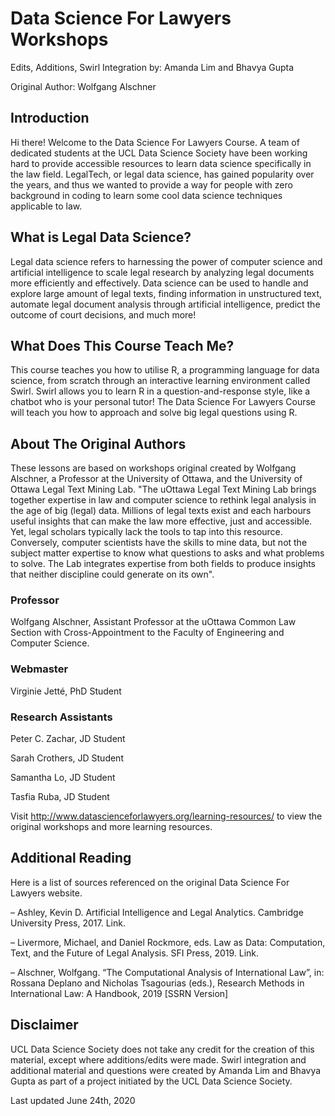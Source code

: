 # Data Science For Lawyers Workshops
Edits, Additions, Swirl Integration by: Amanda Lim and Bhavya Gupta

Original Author: Wolfgang Alschner


## Introduction
Hi there! Welcome  to the Data Science For Lawyers Course. A team of dedicated students at the UCL Data Science Society have been working hard to provide accessible resources to learn data science specifically in the law field. LegalTech, or legal data science, has gained popularity over the years, and thus we wanted to provide a way for people with zero background in coding to learn some cool data science techniques applicable to law.


## What is Legal Data Science?
Legal data science refers to harnessing the power of computer science and artificial intelligence to scale legal research by analyzing legal documents more efficiently and effectively. Data science can be used to handle and explore large amount of legal texts, finding information in unstructured text, automate legal document analysis through artificial intelligence, predict the outcome of court decisions, and much more!


## What Does This Course Teach Me?
This course teaches you how to utilise R, a programming language for data science, from scratch through an interactive learning environment called Swirl. Swirl allows you to learn R in a question-and-response style, like a chatbot who is your personal tutor! The Data Science For Lawyers Course will teach you how to approach and solve big legal questions using R. 


## About The Original Authors
These lessons are based on workshops original created by Wolfgang Alschner, a Professor at the University of Ottawa, and the University of Ottawa Legal Text Mining Lab. "The uOttawa Legal Text Mining Lab brings together expertise in law and computer science to rethink legal analysis in the age of big (legal) data. Millions of legal texts exist and each harbours useful insights that can make the law more effective, just and accessible. Yet, legal scholars typically lack the tools to tap into this resource. Conversely, computer scientists have the skills to mine data, but not the subject matter expertise to know what questions to asks and what problems to solve. The Lab integrates expertise from both fields to produce insights that neither discipline could generate on its own".


### Professor
Wolfgang Alschner, Assistant Professor at the uOttawa Common Law Section with Cross-Appointment to the Faculty of Engineering and Computer Science.


### Webmaster

Virginie Jetté, PhD Student


### Research Assistants

Peter C. Zachar, JD Student

Sarah Crothers, JD Student

Samantha Lo, JD Student

Tasfia Ruba, JD Student


Visit http://www.datascienceforlawyers.org/learning-resources/ to view the original workshops and more learning resources.

## Additional Reading
Here is a list of sources referenced on the original Data Science For Lawyers website.

– Ashley, Kevin D. Artificial Intelligence and Legal Analytics. Cambridge University Press, 2017. Link.

– Livermore, Michael, and Daniel Rockmore, eds. Law as Data: Computation, Text, and the Future of Legal Analysis. SFI Press, 2019. Link.

– Alschner, Wolfgang. “The Computational Analysis of International Law”, in: Rossana Deplano and Nicholas Tsagourias (eds.), Research Methods in International Law: A Handbook, 2019 [SSRN Version]


## Disclaimer
UCL Data Science Society does not take any credit for the creation of this material, except where additions/edits were made. Swirl integration and additional material and questions were created by Amanda Lim and  Bhavya Gupta as part of a project initiated by the UCL Data Science Society.


Last updated June 24th, 2020

